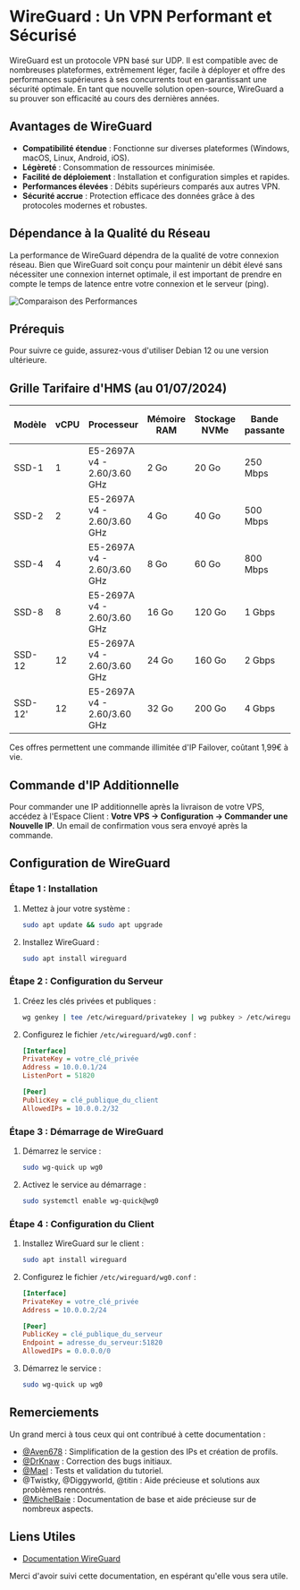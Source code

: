 # WireGuard : Un VPN Performant et Sécurisé

WireGuard est un protocole VPN basé sur UDP. Il est compatible avec de nombreuses plateformes, extrêmement léger, facile à déployer et offre des performances supérieures à ses concurrents tout en garantissant une sécurité optimale. En tant que nouvelle solution open-source, WireGuard a su prouver son efficacité au cours des dernières années.

## Avantages de WireGuard

- **Compatibilité étendue** : Fonctionne sur diverses plateformes (Windows, macOS, Linux, Android, iOS).
- **Légèreté** : Consommation de ressources minimisée.
- **Facilité de déploiement** : Installation et configuration simples et rapides.
- **Performances élevées** : Débits supérieurs comparés aux autres VPN.
- **Sécurité accrue** : Protection efficace des données grâce à des protocoles modernes et robustes.

## Dépendance à la Qualité du Réseau

La performance de WireGuard dépendra de la qualité de votre connexion réseau. Bien que WireGuard soit conçu pour maintenir un débit élevé sans nécessiter une connexion internet optimale, il est important de prendre en compte le temps de latence entre votre connexion et le serveur (ping).

![Comparaison des Performances](https://korben.info/app/uploads/2020/02/bench.png)

## Prérequis

Pour suivre ce guide, assurez-vous d'utiliser Debian 12 ou une version ultérieure.

## Grille Tarifaire d'HMS (au 01/07/2024)

| Modèle     | vCPU | Processeur              | Mémoire RAM | Stockage NVMe | Bande passante | Prix mensuel (TTC) |
|------------|------|-------------------------|-------------|---------------|----------------|---------------------|
| SSD-1      | 1    | E5-2697A v4 - 2.60/3.60 GHz | 2 Go        | 20 Go         | 250 Mbps       | 2,99€ / mois        |
| SSD-2      | 2    | E5-2697A v4 - 2.60/3.60 GHz | 4 Go        | 40 Go         | 500 Mbps       | 5,99€ / mois        |
| SSD-4      | 4    | E5-2697A v4 - 2.60/3.60 GHz | 8 Go        | 60 Go         | 800 Mbps       | 9,99€ / mois        |
| SSD-8      | 8    | E5-2697A v4 - 2.60/3.60 GHz | 16 Go       | 120 Go        | 1 Gbps         | 19,99€ / mois       |
| SSD-12     | 12   | E5-2697A v4 - 2.60/3.60 GHz | 24 Go       | 160 Go        | 2 Gbps         | 29,99€ / mois       |
| SSD-12'    | 12   | E5-2697A v4 - 2.60/3.60 GHz | 32 Go       | 200 Go        | 4 Gbps         | 39,99€ / mois       |

Ces offres permettent une commande illimitée d'IP Failover, coûtant 1,99€ à vie.

## Commande d'IP Additionnelle

Pour commander une IP additionnelle après la livraison de votre VPS, accédez à l'Espace Client : **Votre VPS → Configuration → Commander une Nouvelle IP**. Un email de confirmation vous sera envoyé après la commande.

## Configuration de WireGuard

### Étape 1 : Installation

1. Mettez à jour votre système :
    ```bash
    sudo apt update && sudo apt upgrade
    ```
2. Installez WireGuard :
    ```bash
    sudo apt install wireguard
    ```

### Étape 2 : Configuration du Serveur

1. Créez les clés privées et publiques :
    ```bash
    wg genkey | tee /etc/wireguard/privatekey | wg pubkey > /etc/wireguard/publickey
    ```

2. Configurez le fichier `/etc/wireguard/wg0.conf` :
    ```ini
    [Interface]
    PrivateKey = votre_clé_privée
    Address = 10.0.0.1/24
    ListenPort = 51820

    [Peer]
    PublicKey = clé_publique_du_client
    AllowedIPs = 10.0.0.2/32
    ```

### Étape 3 : Démarrage de WireGuard

1. Démarrez le service :
    ```bash
    sudo wg-quick up wg0
    ```

2. Activez le service au démarrage :
    ```bash
    sudo systemctl enable wg-quick@wg0
    ```

### Étape 4 : Configuration du Client

1. Installez WireGuard sur le client :
    ```bash
    sudo apt install wireguard
    ```

2. Configurez le fichier `/etc/wireguard/wg0.conf` :
    ```ini
    [Interface]
    PrivateKey = votre_clé_privée
    Address = 10.0.0.2/24

    [Peer]
    PublicKey = clé_publique_du_serveur
    Endpoint = adresse_du_serveur:51820
    AllowedIPs = 0.0.0.0/0
    ```

3. Démarrez le service :
    ```bash
    sudo wg-quick up wg0
    ```

## Remerciements

Un grand merci à tous ceux qui ont contribué à cette documentation :
- [@Aven678](https://github.com/Aven678) : Simplification de la gestion des IPs et création de profils.
- [@DrKnaw](https://github.com/DrKnaw) : Correction des bugs initiaux.
- [@Mael](https://github.com/maelmagnien) : Tests et validation du tutoriel.
- @Twistky, @Diggyworld, @titin : Aide précieuse et solutions aux problèmes rencontrés.
- [@MichelBaie](https://github.com/MichelBaie) : Documentation de base et aide précieuse sur de nombreux aspects.

## Liens Utiles

- [Documentation WireGuard](https://github.com/pirate/wireguard-docs)

Merci d'avoir suivi cette documentation, en espérant qu'elle vous sera utile.
